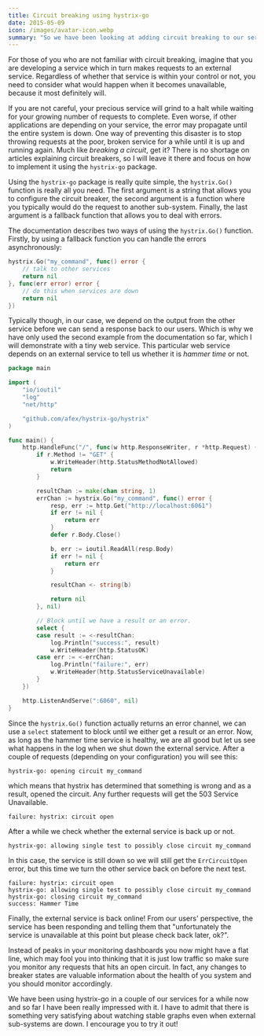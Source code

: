```yaml
---
title: Circuit breaking using hystrix-go
date: 2015-05-09
icon: /images/avatar-icon.webp
summary: "So we have been looking at adding circuit breaking to our services at my current client as part of making them more resilient. We used the fantastic hystrix-go package and since I could not really find any other examples other than the ones in the tests, I thought I might share one."
---
```


For those of you who are not familiar with circuit breaking, imagine that you are developing a service which in turn makes requests to an external service. Regardless of whether that service is within your control or not, you need to consider what would happen when it becomes unavailable, because it most definitely will.

If you are not careful, your precious service will grind to a halt while waiting for your growing number of requests to complete. Even worse, if other applications are depending on your service, the error may propagate until the entire system is down. One way of preventing this disaster is to stop throwing requests at the poor, broken service for a while until it is up and running again. Much like _breaking a circuit_, get it? There is no shortage on articles explaining circuit breakers, so I will leave it there and focus on how to implement it using the `hystrix-go` package.

Using the `hystrix-go` package is really quite simple, the `hystrix.Go()` function is really all you need. The first argument is a string that allows you to configure the circuit breaker, the second argument is a function where you typically would do the request to another sub-system. Finally, the last argument is a fallback function that allows you to deal with errors.

The documentation describes two ways of using the `hystrix.Go()` function. Firstly, by using a fallback function you can handle the errors asynchronously:

```go
hystrix.Go("my_command", func() error {
    // talk to other services
    return nil
}, func(err error) error {
    // do this when services are down
    return nil
})
```

Typically though, in our case, we depend on the output from the other service before we can send a response back to our users. Which is why we have only used the second example from the documentation so far, which I will demonstrate with a tiny web service. This particular web service depends on an external service to tell us whether it is _hammer time_ or not.

```go
package main

import (
	"io/ioutil"
	"log"
	"net/http"

	"github.com/afex/hystrix-go/hystrix"
)

func main() {
	http.HandleFunc("/", func(w http.ResponseWriter, r *http.Request) {
		if r.Method != "GET" {
			w.WriteHeader(http.StatusMethodNotAllowed)
			return
		}

		resultChan := make(chan string, 1)
		errChan := hystrix.Go("my_command", func() error {
			resp, err := http.Get("http://localhost:6061")
			if err != nil {
				return err
			}
			defer r.Body.Close()

			b, err := ioutil.ReadAll(resp.Body)
			if err != nil {
				return err
			}

			resultChan <- string(b)

			return nil
		}, nil)

		// Block until we have a result or an error.
		select {
		case result := <-resultChan:
			log.Println("success:", result)
			w.WriteHeader(http.StatusOK)
		case err := <-errChan:
			log.Println("failure:", err)
			w.WriteHeader(http.StatusServiceUnavailable)
		}
	})

	http.ListenAndServe(":6060", nil)
}
```

Since the `hystrix.Go()` function actually returns an error channel, we can use a `select` statement to block until we either get a result or an error. Now, as long as the hammer time service is healthy, we are all good but let us see what happens in the log when we shut down the external service. After a couple of requests (depending on your configuration) you will see this:

```plain
hystrix-go: opening circuit my_command
```

which means that hystrix has determined that something is wrong and as a result, opened the circuit. Any further requests will get the 503 Service Unavailable.

```plain
failure: hystrix: circuit open
```

After a while we check whether the external service is back up or not.

```plain
hystrix-go: allowing single test to possibly close circuit my_command
```

In this case, the service is still down so we will still get the `ErrCircuitOpen` error, but this time we turn the other service back on before the next test.

```plain
failure: hystrix: circuit open
hystrix-go: allowing single test to possibly close circuit my_command
hystrix-go: closing circuit my_command
success: Hammer Time
```

Finally, the external service is back online! From our users' perspective, the service has been responding and telling them that "unfortunately the service is unavailable at this point but please check back later, ok?".

Instead of peaks in your monitoring dashboards you now might have a flat line, which may fool you into thinking that it is just low traffic so make sure you monitor any requests that hits an open circuit. In fact, any changes to breaker states are valuable information about the health of you system and you should monitor accordingly.

We have been using hystrix-go in a couple of our services for a while now and so far I have been really impressed with it. I have to admit that there is something very satisfying about watching stable graphs even when external sub-systems are down. I encourage you to try it out!
